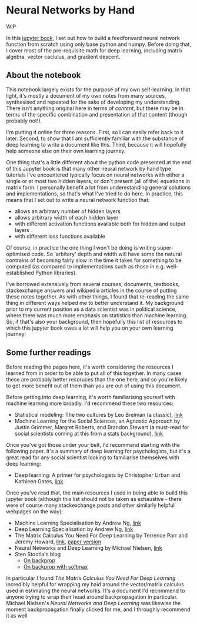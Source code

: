 # Neural Networks by Hand

WIP

In this [jupyter book](https://jupyterbook.org/en/stable/intro.html), I set out how to build a feedforward neural network function from scratch using only base python and numpy. Before doing that, I cover most of the pre-requisite math for deep learning, including matrix algebra, vector caclulus, and gradient descent.

## About the notebook

This notebook largely exists for the purpose of my own self-learning. In that light, it's mostly a document of my own notes from many sources, synthesised and repeated for the sake of developing my understanding. There isn't anything original here in terms of *content*, but there may be in terms of the specific combination and presentation of that content (though probably not!).

I'm putting it online for three reasons. First, so I can easily refer back to it later. Second, to show that I am sufficiently familiar with the substance of deep learning to write a document like this. Third, because it will hopefully help someone else on their own learning journey.

One thing that's a little different about the python code presented at the end of this Jupyter book is that many other neural network by hand type tutorials I've encountered typically focus on neural networks with either a single or at most two hidden layers, or don't present (all of the) equations in matrix form. I personally benefit a lot from underestanding general solutions and implementations, so that's what I've tried to do here. In practice, this means that I set out to write a neural network function that:

- allows an arbitrary number of hidden layers
- allows arbitrary width of each hidden layer
- with different activation functions available both for hidden and output layers
- with different loss functions available

Of course, in practice the one thing I won't be doing is writing super-optimised code. So 'arbitary' depth and width will have some the natural contrains of becoming fairly slow in the time it takes for something to be computed (as compared to implementations such as those in e.g. well-established Python libraries).

I've borrowed extensively from several courses, documents, textbooks, stackexchange answers and wikipedia articles in the course of putting these notes together. As with other things, I found that re-reading the same thing in different ways helped me to better understand it. My background prior to my current position as a data scientist was in political science, where there was much more emphasis on statistics than machine learning. So, if that's also your background, then hopefully this list of resources to which this jupyter book owes a lot will help you on your own learning journey:

## Some further readings

Before reading the pages here, it's worth considering the resources I learned from in order to be able to put all of this together. In many cases these are probably better resoruces than the one here, and so you're likely to get more benefit out of them than you are out of using this document.

Before getting into deep learning, it's worth familiarising yourself with machine learning more broadly. I'd recommend these two resources:

- Statistical modeling: The two cultures by Leo Breiman (a classic), [link](https://projecteuclid.org/journals/statistical-science/volume-16/issue-3/Statistical-Modeling--The-Two-Cultures-with-comments-and-a/10.1214/ss/1009213726.full)
- Machine Learning for the Social Sciences, an Agnostic Approach by Justin Grimmer, Margret Roberts, and Brandon Stewart (a must-read for social scientists coming at this from a stats background), [link](https://www.annualreviews.org/doi/abs/10.1146/annurev-polisci-053119-015921)

Once you've got those under your belt, I'd recommend starting with the following paper. It's a summary of deep learning for psychologists, but it's a great read for any social scientist looking to familiarise themselves with deep learning:

- Deep learning: A primer for psychologists by Christopher Urban and Kathleen Gates, [link](https://psycnet.apa.org/record/2021-31499-001)

Once you've read that, the main resources I used in being able to build this jupyter book (although this list should not be taken as exhaustive - there were of course many stackexchange posts and other similarly helpful webpages on the way):

- Machine Learning Specialisation by Andrew Ng, [link](https://www.coursera.org/specializations/machine-learning-introduction)
- Deep Learning Specialisation by Andrew Ng, [link](https://www.coursera.org/specializations/deep-learning)
- The Matrix Calculus You Need For Deep Learning by Terrence Parr and Jeremy Howard, [link](https://explained.ai/matrix-calculus/), [paper version](https://arxiv.org/abs/1802.01528)
- Neural Networks and Deep Learning by Michael Nielsen, [link](http://neuralnetworksanddeeplearning.com/index.html)
- Sten Stootla's blog
  - [On backprop](https://sootlasten.github.io/2016/gd-backprop-derivation/)
  - [On backprop with softmax](https://sootlasten.github.io/2016/softmax-backprop-derivation/)

In particular I found *The Matrix Calculus You Need For Deep Learning* incredibly helpful for wrapping my haid around the vector/matrix calculus used in estimating the neural networks. It's a document I'd recommend to anyone trying to wrap their head around backpropagation in particular. Michael Nielsen's *Neural Networks and Deep Learning* was likewise the moment backpropagation finally clicked for me, and I throughly recommend it as well.
